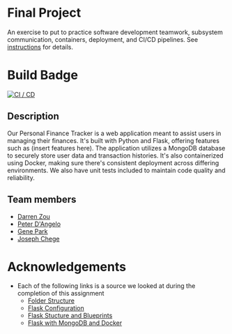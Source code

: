 # Final Project

An exercise to put to practice software development teamwork, subsystem communication, containers, deployment, and CI/CD pipelines. See [instructions](./instructions.md) for details.

# Build Badge

[![CI / CD](https://github.com/software-students-fall2024/5-final-super-awesome-team-name-2/actions/workflows/build.yaml/badge.svg)](https://github.com/software-students-fall2024/5-final-super-awesome-team-name-2/actions/workflows/build.yaml)

## Description

Our Personal Finance Tracker is a web application meant to assist users in managing their finances. It's built with Python and Flask, offering features such as (insert features here). The application utilizes a MongoDB database to securely store user data and transaction histories. It's also containerized using Docker, making sure there's consistent deployment across differing environments. We also have unit tests included to maintain code quality and reliability.

## Team members

- [Darren Zou](https://github.com/darrenzou)
- [Peter D'Angelo](https://github.com/dangelo729)
- [Gene Park](https://github.com/geneparkmcs)
- [Joseph Chege](https://github.com/JosephChege4)

# Acknowledgements

- Each of the following links is a source we looked at during the completion of this assignment
    - [Folder Structure](https://studygyaan.com/flask/best-folder-and-directory-structure-for-a-flask-project)
    - [Flask Configuration](https://codingnomads.com/python-flask-app-configuration-project-structure)
    - [Flask Stucture and Blueprints](https://www.digitalocean.com/community/tutorials/how-to-structure-a-large-flask-application-with-flask-blueprints-and-flask-sqlalchemy)
    - [Flask with MongoDB and Docker](https://www.digitalocean.com/community/tutorials/how-to-set-up-flask-with-mongodb-and-docker)